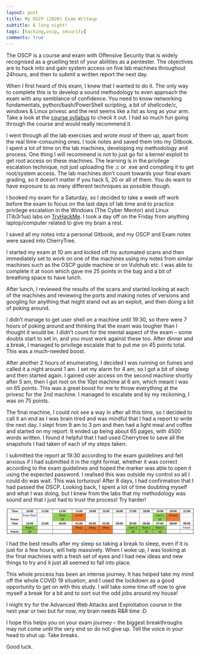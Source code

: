 ```yaml
---
layout: post
title: My OSCP (2020) Exam Writeup
subtitle: A long night!
tags: [hacking,oscp, security]
comments: true
---
```


The OSCP is a course and exam with Offensive Security that is widely recognised as a gruelling test of your abilities as a pentester. The objectives are to hack into and gain system access on five lab machines throughout 24hours, and then to submit a written report the next day.

When I first heard of this exam, I knew that I wanted to do it. The only way to complete this is to develop a sound methodology to even approach the exam with any semblance of confidence. You need to know networking fundamentals, python/bash/PowerShell scripting, a bit of shellcode/c, windows & Linux privesc and the rest seems like a list as long as your arm. Take a look at the [course syllabus](https://www.offensive-security.com/documentation/penetration-testing-with-kali.pdf) to check it out. I had so much fun going through the course and would really recommend it.

I went through all the lab exercises and wrote most of them up, apart from the real time-consuming ones. I took notes and saved them into my Gitbook. I spent a lot of time on the lab machines, developing my methodology and process. One thing I will recommend is not to just go for a kernel exploit to get root access on these machines. The learning is in the privilege escalation technique, not just uploading the .c or .exe and compiling it to get root/system access. The lab machines don’t count towards your final exam grading, so it doesn’t matter if you hack 5, 20 or all of them. You do want to have exposure to as many different techniques as possible though. 

I booked my exam for a Saturday, so I decided to take a week off work before the exam to focus on the last days of lab time and to practice privilege escalation in the Windows (The Cyber Mentor) and Linux (Tib3r1us) labs on [TryHackMe](https://tryhackme.com/). I took a day off on the Friday from anything laptop/computer related to give my brain a rest.

I saved all my notes into a personal Gitbook, and my OSCP and Exam notes were saved into CherryTree.

I started my exam at 10 am and kicked off my automated scans and then immediately set to work on one of the machines using my notes from similar machines such as the OSCP guide machine or on Vulnhub etc. I was able to complete it at noon which gave me 25 points in the bag and a bit of breathing space to have lunch.

After lunch, I reviewed the results of the scans and started looking at each of the machines and reviewing the ports and making notes of versions and googling for anything that might stand out as an exploit, and then doing a bit of poking around.

I didn’t manage to get user shell on a machine until 19:30, so there were 7 hours of poking around and thinking that the exam was tougher than I thought it would be. I didn’t count for the mental aspect of the exam – some doubts start to set in, and you must work against these too. After dinner and a break, I managed to privilege escalate that to put me on 45 points total. This was a much-needed boost.

After another 2 hours of enumerating, I decided I was running on fumes and called it a night around 1 am. I set my alarm for 4 am, so I got a bit of sleep and then started again. I gained user access on the second machine shortly after 5 am, then I got root on the 10pt machine at 6 am, which meant I was on 65 points. This was a great boost for me to throw everything at the privesc for the 2nd machine. I managed to escalate and by my reckoning, I was on 75 points.

The final machine, I could not see a way in after all this time, so I decided to call it an end as I was brain tired and was mindful that I had a report to write the next day. I slept from 9 am to 3 pm and then had a light meal and coffee and started on my report. It ended up being about 65 pages, with 4500 words written. I found it helpful that I had used Cherrytree to save all the snapshots I had taken of each of my steps taken.

I submitted the report at 19:30 according to the exam guidelines and felt anxious if I had submitted it in the right format, whether it was correct according to the exam guidelines and hoped the marker was able to open it using the expected password. I realised this was outside my control so all I could do was wait. This was torturous! After 8 days, I had confirmation that I had passed the OSCP.
Looking back, I spent a lot of time doubting myself and what I was doing, but I knew from the labs that my methodology was sound and that I just had to trust the process! Try harder! 

![screenshot](/img/examtimeline.jpg)

I had the best results after my sleep so taking a break to sleep, even if it is just for a few hours, will help massively. When I woke up, I was looking at the final machines with a fresh set of eyes and I had new ideas and new things to try and it just all seemed to fall into place.

This whole process has been an intense journey. It has helped take my mind off the whole COVID 19 situation, and I used the lockdown as a good opportunity to get on with this study. I will take some time off now to give myself a break for a bit and to sort out the odd jobs around my house!

I might try for the Advanced Web Attacks and Exploitation course in the next year or two but for now, my brain needs R&R time :D

I hope this helps you on your exam journey – the biggest breakthroughs may not come until the very end so do not give up. Tell the voice in your head to shut up. Take breaks. 

Good luck.
